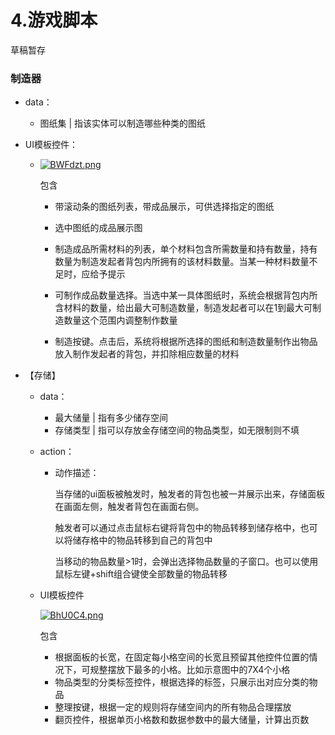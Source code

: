 # 4.游戏脚本





草稿暂存



### 制造器

- data：

  - 图纸集 | 指该实体可以制造哪些种类的图纸

- UI模板控件：

  - [![BWFdzt.png](https://s1.ax1x.com/2020/11/05/BWFdzt.png)](https://imgchr.com/i/BWFdzt)

    包含

    - 带滚动条的图纸列表，带成品展示，可供选择指定的图纸

    - 选中图纸的成品展示图

    - 制造成品所需材料的列表，单个材料包含所需数量和持有数量，持有数量为制造发起者背包内所拥有的该材料数量。当某一种材料数量不足时，应给予提示

    - 可制作成品数量选择。当选中某一具体图纸时，系统会根据背包内所含材料的数量，给出最大可制造数量，制造发起者可以在1到最大可制造数量这个范围内调整制作数量

    - 制造按键。点击后，系统将根据所选择的图纸和制造数量制作出物品放入制作发起者的背包，并扣除相应数量的材料

      


- 【存储】

  - data： 

    - 最大储量 | 指有多少储存空间
    - 存储类型 | 指可以存放金存储空间的物品类型，如无限制则不填

  - action：

    - 动作描述：

      当存储的ui面板被触发时，触发者的背包也被一并展示出来，存储面板在画面左侧，触发者背包在画面右侧。

      触发者可以通过点击鼠标右键将背包中的物品转移到储存格中，也可以将储存格中的物品转移到自己的背包中

      当移动的物品数量>1时，会弹出选择物品数量的子窗口。也可以使用鼠标左键+shift组合键使全部数量的物品转移

      

  - UI模板控件

    [![BhU0C4.png](https://s1.ax1x.com/2020/11/06/BhU0C4.png)](https://imgchr.com/i/BhU0C4)

    包含

    - 根据面板的长宽，在固定每小格空间的长宽且预留其他控件位置的情况下，可规整摆放下最多的小格。比如示意图中的7X4个小格
    - 物品类型的分类标签控件，根据选择的标签，只展示出对应分类的物品
    - 整理按键，根据一定的规则将存储空间内的所有物品合理摆放
    - 翻页控件，根据单页小格数和数据参数中的最大储量，计算出页数

